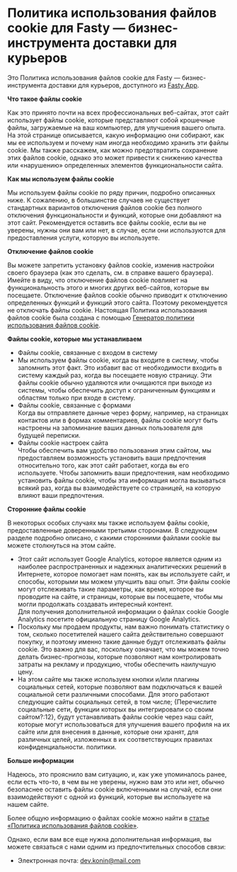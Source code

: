 # Политика использования файлов cookie для Fasty — бизнес-инструмента доставки для курьеров

Это Политика использования файлов cookie для Fasty — бизнес-инструмента доставки для курьеров, доступного из [Fasty App](http://fasty-courier-app.vercel.app).

**Что такое файлы cookie**

Как это принято почти на всех профессиональных веб-сайтах, этот сайт использует файлы cookie, которые представляют собой крошечные файлы, загружаемые на ваш компьютер, для улучшения вашего опыта. На этой странице описывается, какую информацию они собирают, как мы ее используем и почему нам иногда необходимо хранить эти файлы cookie. Мы также расскажем, как можно предотвратить сохранение этих файлов cookie, однако это может привести к снижению качества или «нарушению» определенных элементов функциональности сайта.</p>

**Как мы используем файлы cookie**

Мы используем файлы cookie по ряду причин, подробно описанных ниже. К сожалению, в большинстве случаев не существует стандартных вариантов отключения файлов cookie без полного отключения функциональности и функций, которые они добавляют на этот сайт. Рекомендуется оставить все файлы cookie, если вы не уверены, нужны они вам или нет, в случае, если они используются для предоставления услуги, которую вы используете.</p>

**Отключение файлов cookie**

Вы можете запретить установку файлов cookie, изменив настройки своего браузера (как это сделать, см. в справке вашего браузера). Имейте в виду, что отключение файлов cookie повлияет на функциональность этого и многих других веб-сайтов, которые вы посещаете. Отключение файлов cookie обычно приводит к отключению определенных функций и функций этого сайта. Поэтому рекомендуется не отключать файлы cookie. Настоящая Политика использования файлов cookie была создана с помощью <a href="https://www.cookiepolicygenerator.com/cookie-policy-generator/">Генератор политики использования файлов cookie</a>.</p>

**Файлы cookie, которые мы устанавливаем**

* Файлы cookie, связанные с входом в систему
* Мы используем файлы cookie, когда вы входите в систему, чтобы запомнить этот факт. Это избавит вас от необходимости входить в систему каждый раз, когда вы посещаете новую страницу. Эти файлы cookie обычно удаляются или очищаются при выходе из системы, чтобы обеспечить доступ к ограниченным функциям и областям только при входе в систему.
* Файлы cookie, связанные с формами</br>
  Когда вы отправляете данные через форму, например, на страницах контактов или в формах комментариев, файлы cookie могут быть настроены на запоминание ваших данных пользователя для будущей переписки.
* Файлы cookie настроек сайта</br>
  Чтобы обеспечить вам удобство пользования этим сайтом, мы предоставляем возможность установить ваши предпочтения относительно того, как этот сайт работает, когда вы его используете. Чтобы запомнить ваши предпочтения, нам необходимо установить файлы cookie, чтобы эта информация могла вызываться всякий раз, когда вы взаимодействуете со страницей, на которую влияют ваши предпочтения.

**Сторонние файлы cookie**

В некоторых особых случаях мы также используем файлы cookie, предоставленные доверенными третьими сторонами. В следующем разделе подробно описано, с какими сторонними файлами cookie вы можете столкнуться на этом сайте.</p>

* Этот сайт использует Google Analytics, которое является одним из наиболее распространенных и надежных аналитических решений в Интернете, которое помогает нам понять, как вы используете сайт, и способы, которыми мы можем улучшить ваш опыт. Эти файлы cookie могут отслеживать такие параметры, как время, которое вы проводите на сайте, и страницы, которые вы посещаете, чтобы мы могли продолжать создавать интересный контент.</br>
  Для получения дополнительной информации о файлах cookie Google Analytics посетите официальную страницу Google Analytics.
* Поскольку мы продаем продукты, нам важно понимать статистику о том, сколько посетителей нашего сайта действительно совершают покупку, и поэтому именно такие данные будут отслеживать файлы cookie. Это важно для вас, поскольку означает, что мы можем точно делать бизнес-прогнозы, которые позволяют нам контролировать затраты на рекламу и продукцию, чтобы обеспечить наилучшую цену.
* На этом сайте мы также используем кнопки и/или плагины социальных сетей, которые позволяют вам подключаться к вашей социальной сети различными способами. Для этого работают следующие сайты социальных сетей, в том числе; {Перечислите социальные сети, функции которых вы интегрировали со своим сайтом?:12}, будут устанавливать файлы cookie через наш сайт, которые могут использоваться для улучшения вашего профиля на их сайте или для внесения в данные, которые они хранят, для различных целей, изложенных в их соответствующих правилах конфиденциальности. политики.


**Больше информации**

Надеюсь, это прояснило вам ситуацию, и, как уже упоминалось ранее, если есть что-то, в чем вы не уверены, нужно вам это или нет, обычно безопаснее оставить файлы cookie включенными на случай, если они взаимодействуют с одной из функций, которые вы используете на нашем сайте. </p>

Более общую информацию о файлах cookie можно найти в <a href="https://www.cookiepolicygenerator.com/sample-cookies-policy/">статье «Политика использования файлов cookie»</a>.</p>

Однако, если вам все еще нужна дополнительная информация, вы можете связаться с нами одним из предпочтительных способов связи:</p>

* Электронная почта: dev.konin@mail.com</li>